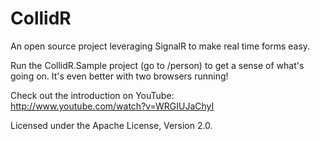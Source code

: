 CollidR
=======

An open source project leveraging SignalR to make real time forms easy.

Run the CollidR.Sample project (go to /person) to get a sense of what's going on. It's even better with two browsers running!

Check out the introduction on YouTube:  
    http://www.youtube.com/watch?v=WRGIUJaChyI


Licensed under the Apache License, Version 2.0.
